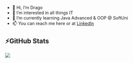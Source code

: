 - 👋 Hi, I’m Drago 
- 👀 I’m interested in all things IT
- 🌱 I’m currently learning Java Advanced & OOP @ SoftUni
- 📫 You can reach me here or at <a href="https://www.linkedin.com/in/drago-angelov">LinkedIn</a>

<h2>⚡GitHub Stats</h2>

<img src="https://github-readme-stats.vercel.app/api?username=dragoangelov&show_icons=true"/>
